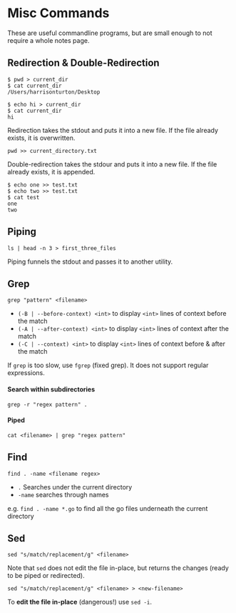 # Misc Commands

These are useful commandline programs, but are small enough to not require a whole notes page.

## Redirection & Double-Redirection

```
$ pwd > current_dir
$ cat current_dir
/Users/harrisonturton/Desktop

$ echo hi > current_dir
$ cat current_dir
hi
```

Redirection takes the stdout and puts it into a new file. If the file already exists, it is overwritten.

```
pwd >> current_directory.txt
```

Double-redirection takes the stdour and puts it into a new file. If the file already exists, it is appended.

```
$ echo one >> test.txt
$ echo two >> test.txt
$ cat test
one
two
```

## Piping

```
ls | head -n 3 > first_three_files
```

Piping funnels the stdout and passes it to another utility.

## Grep

```
grep "pattern" <filename>
```

* `(-B | --before-context) <int>` to display `<int>` lines of context before the match
* `(-A | --after-context) <int>` to display `<int>` lines of context after the match
* `(-C | --context) <int>` to display `<int>` lines of context before & after the match

If `grep` is too slow, use `fgrep` \(fixed grep\). It does not support regular expressions.

#### Search within subdirectories

```
grep -r "regex pattern" .
```

#### Piped

```
cat <filename> | grep "regex pattern"
```

## Find

```
find . -name <filename regex>
```

* `.` Searches under the current directory
* `-name` searches through names

e.g. `find . -name *.go` to find all the go files underneath the current directory

## Sed

```
sed "s/match/replacement/g" <filename>
```

Note that `sed` does not edit the file in-place, but returns the changes \(ready to be piped or redirected\).

```
sed "s/match/replacement/g" <filename> > <new-filename>
```

To **edit the file in-place** \(dangerous!\) use `sed -i`.

